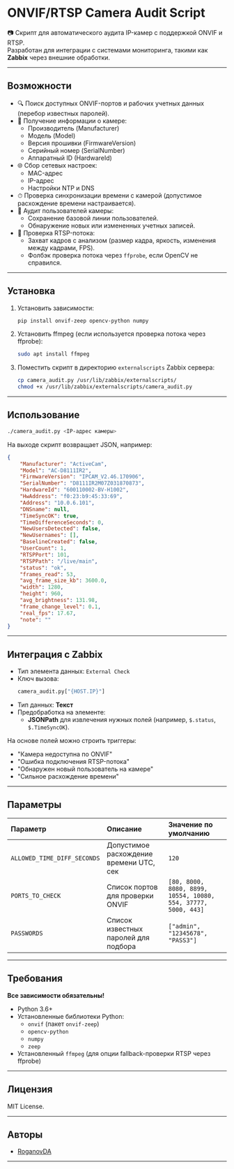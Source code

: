# ONVIF/RTSP Camera Audit Script

📷 Скрипт для автоматического аудита IP-камер с поддержкой ONVIF и RTSP.  
Разработан для интеграции с системами мониторинга, такими как **Zabbix** через внешние обработки.

---

## Возможности

- 🔍 Поиск доступных ONVIF-портов и рабочих учетных данных (перебор известных паролей).
- 📜 Получение информации о камере:
  - Производитель (Manufacturer)
  - Модель (Model)
  - Версия прошивки (FirmwareVersion)
  - Серийный номер (SerialNumber)
  - Аппаратный ID (HardwareId)
- 🌐 Сбор сетевых настроек:
  - MAC-адрес
  - IP-адрес
  - Настройки NTP и DNS
- ⏱ Проверка синхронизации времени с камерой (допустимое расхождение времени настраивается).
- 👥 Аудит пользователей камеры:
  - Сохранение базовой линии пользователей.
  - Обнаружение новых или измененных учетных записей.
- 🎥 Проверка RTSP-потока:
  - Захват кадров с анализом (размер кадра, яркость, изменения между кадрами, FPS).
  - Фолбэк проверка потока через `ffprobe`, если OpenCV не справился.

---

## Установка

1. Установить зависимости:
    ```bash
    pip install onvif-zeep opencv-python numpy
    ```

2. Установить ffmpeg (если используется проверка потока через ffprobe):
    ```bash
    sudo apt install ffmpeg
    ```

3. Поместить скрипт в директорию `externalscripts` Zabbix сервера:
    ```bash
    cp camera_audit.py /usr/lib/zabbix/externalscripts/
    chmod +x /usr/lib/zabbix/externalscripts/camera_audit.py
    ```

---

## Использование

```bash
./camera_audit.py <IP-адрес камеры>
```

На выходе скрипт возвращает JSON, например:

```json
{
    "Manufacturer": "ActiveCam",
    "Model": "AC-D8111IR2",
    "FirmwareVersion": "IPCAM_V2.46.170906",
    "SerialNumber": "D8111IR2M07Z031870873",
    "HardwareId": "600110002-BV-H1002",
    "HwAddress": "f0:23:b9:45:33:69",
    "Address": "10.0.6.101",
    "DNSname": null,
    "TimeSyncOK": true,
    "TimeDifferenceSeconds": 0,
    "NewUsersDetected": false,
    "NewUsernames": [],
    "BaselineCreated": false,
    "UserCount": 1,
    "RTSPPort": 101,
    "RTSPPath": "/live/main",
    "status": "ok",
    "frames_read": 53,
    "avg_frame_size_kb": 3600.0,
    "width": 1280,
    "height": 960,
    "avg_brightness": 131.98,
    "frame_change_level": 0.1,
    "real_fps": 17.67,
    "note": ""
}
```

---

## Интеграция с Zabbix

- Тип элемента данных: `External Check`
- Ключ вызова:  
  ```bash
  camera_audit.py["{HOST.IP}"]
  ```
- Тип данных: **Текст**
- Предобработка на элементе:
  - **JSONPath** для извлечения нужных полей (например, `$.status`, `$.TimeSyncOK`).

На основе полей можно строить триггеры:
- "Камера недоступна по ONVIF"
- "Ошибка подключения RTSP-потока"
- "Обнаружен новый пользователь на камере"
- "Сильное расхождение времени"

---

## Параметры

| Параметр | Описание | Значение по умолчанию |
|:--------|:---------|:---------------------|
| `ALLOWED_TIME_DIFF_SECONDS` | Допустимое расхождение времени UTC, сек | `120` |
| `PORTS_TO_CHECK` | Список портов для проверки ONVIF | `[80, 8000, 8080, 8899, 10554, 10080, 554, 37777, 5000, 443]` |
| `PASSWORDS` | Список известных паролей для подбора | `["admin", "12345678", "PASS3"]` |

---

## Требования

**Все зависимости обязательны!**

- Python 3.6+
- Установленные библиотеки Python:
  - `onvif` (пакет `onvif-zeep`)
  - `opencv-python`
  - `numpy`
  - `zeep`
- Установленный `ffmpeg` (для опции fallback-проверки RTSP через ffprobe)


---

## Лицензия

MIT License.

---

## Авторы

- [RoganovDA](https://github.com/RoganovDA)

---


